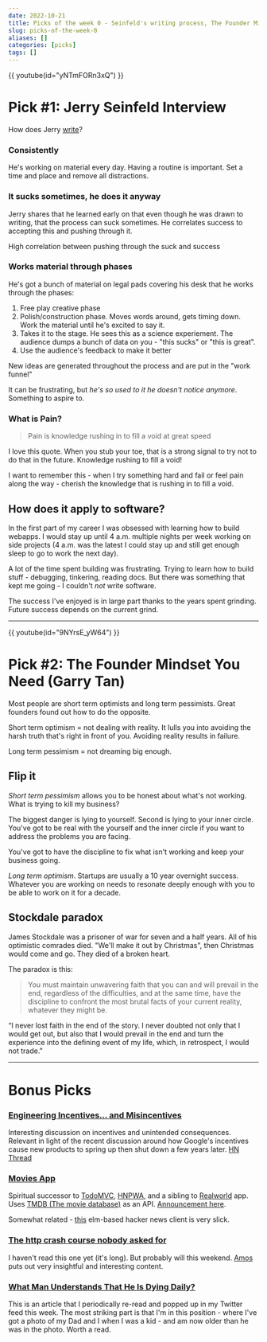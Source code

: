 ```yaml
---
date: 2022-10-21
title: Picks of the week 0 - Seinfeld's writing process, The Founder Mindset
slug: picks-of-the-week-0
aliases: []
categories: [picks]
tags: []
---
```


<div class=" mb-4">
    {{ youtube(id="yNTmFORn3xQ") }}
</div>

# Pick #1: Jerry Seinfeld Interview

How does Jerry [write](https://youtu.be/yNTmFORn3xQ?t=701)?

### Consistently

He's working on material every day. Having a routine is important. Set a time and place and remove all distractions.

### It sucks sometimes, he does it anyway

Jerry shares that he learned early on that even though he was drawn to writing, that the process can suck sometimes. He correlates success to accepting this and pushing through it.

High correlation between pushing through the suck and success

### Works material through phases

He's got a bunch of material on legal pads covering his desk that he works through the phases:

1. Free play creative phase
2. Polish/construction phase. Moves words around, gets timing down. Work the material until he's excited to say it.
3. Takes it to the stage. He sees this as a science experiement. The audience dumps a bunch of data on you - "this sucks" or "this is great".
4. Use the audience's feedback to make it better

New ideas are generated throughout the process and are put in the "work funnel"

It can be frustrating, but _he's so used to it he doesn't notice anymore_. Something to aspire to.

### What is Pain?

> Pain is knowledge rushing in to fill a void at great speed

I love this quote. When you stub your toe, that is a strong signal to try not to do that in the future. Knowledge rushing to fill a void!

I want to remember this - when I try something hard and fail or feel pain along the way - cherish the knowledge that is rushing in to fill a void.

## How does it apply to software?

In the first part of my career I was obsessed with learning how to build webapps. I would stay up until 4 a.m. multiple nights per week working on side projects (4 a.m. was the latest I could stay up and still get enough sleep to go to work the next day).

A lot of the time spent building was frustrating. Trying to learn how to build stuff - debugging, tinkering, reading docs. But there was something that kept me going - I couldn't _not_ write software.

The success I've enjoyed is in large part thanks to the years spent grinding. Future success depends on the current grind.

<hr class="mt-8 mb-12"/>

{{ youtube(id="9NYrsE_yW64") }}

# Pick #2: The Founder Mindset You Need (Garry Tan)

Most people are short term optimists and long term pessimists. Great founders found out how to do the opposite.

Short term optimism = not dealing with reality. It lulls you into avoiding the harsh truth that's right in front of you. Avoiding reality results in failure.

Long term pessimism = not dreaming big enough.

## Flip it

_Short term pessimism_ allows you to be honest about what's not working. What is trying to kill my business?

The biggest danger is lying to yourself. Second is lying to your inner circle. You've got to be real with the yourself and the inner circle if you want to address the problems you are facing.

You've got to have the discipline to fix what isn't working and keep your business going.

_Long term optimism_. Startups are usually a 10 year overnight success. Whatever you are working on needs to resonate deeply enough with you to be able to work on it for a decade.

## Stockdale paradox

James Stockdale was a prisoner of war for seven and a half years. All of his optimistic comrades died. "We'll make it out by Christmas", then Christmas would come and go. They died of a broken heart.

The paradox is this:

> You must maintain unwavering faith that you can and will prevail in the end, regardless of the difficulties, and at the same time, have the discipline to confront the most brutal facts of your current reality, whatever they might be.

“I never lost faith in the end of the story. I never doubted not only that I would get out, but also that I would prevail in the end and turn the experience into the defining event of my life, which, in retrospect, I would not trade.”

<hr class="mt-8 mb-12"/>

# Bonus Picks

### [Engineering Incentives... and Misincentives](https://oxide.computer/podcasts/oxide-and-friends/1062204)

Interesting discussion on incentives and unintended consequences. Relevant in light of the recent discussion around how Google's incentives cause new products to spring up then shut down a few years later. [HN Thread](https://news.ycombinator.com/item?id=33022768)

### [Movies App](https://tastejs.com/movies/index.html)

Spiritual successor to [TodoMVC](https://todomvc.com/), [HNPWA](https://hnpwa.com/), and a sibling to [Realworld](https://github.com/gothinkster/realworld) app. Uses [TMDB (The movie database)](https://www.themoviedb.org/) as an API. [Announcement here](https://twitter.com/addyosmani/status/1582798642015924224).

Somewhat related - [this](https://elm-hnpwa.firebaseapp.com/top?page=1) elm-based hacker news client is very slick.

### [The http crash course nobody asked for](https://fasterthanli.me/articles/the-http-crash-course-nobody-asked-for)

I haven't read this one yet (it's long). But probably will this weekend. [Amos](https://twitter.com/fasterthanlime) puts out very insightful and interesting content.

### [What Man Understands That He Is Dying Daily?](https://www.artofmanliness.com/character/advice/what-man-understands-that-he-is-dying-daily-this-is-your-life/)

This is an article that I periodically re-read and popped up in my Twitter feed this week. The most striking part is that I'm in this position - where I've got a photo of my Dad and I when I was a kid - and am now older than he was in the photo. Worth a read.
